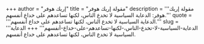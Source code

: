 +++
author = "إريك هوفر"
title = "مقولة إريك هوفر"
description = '''مقولة إريك هوفر: الدعاية السياسية لا تخدع الناس، لكنها تساعدهم على خداع أنفسهم.'''
quote = '''الدعاية السياسية لا تخدع الناس، لكنها تساعدهم على خداع أنفسهم.'''
slug = '''الدعاية-السياسية-لا-تخدع-الناس،-لكنها-تساعدهم-على-خداع-أنفسهم'''
+++
الدعاية السياسية لا تخدع الناس، لكنها تساعدهم على خداع أنفسهم.
